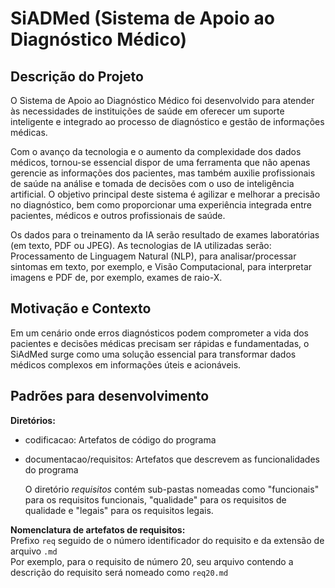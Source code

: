 # SiADMed (Sistema de Apoio ao Diagnóstico Médico)

## Descrição do Projeto
O Sistema de Apoio ao Diagnóstico Médico foi desenvolvido para atender às necessidades de instituições de saúde em oferecer um suporte inteligente e integrado ao processo de diagnóstico e gestão de informações médicas.

Com o avanço da tecnologia e o aumento da complexidade dos dados médicos, tornou-se essencial dispor de uma ferramenta que não apenas gerencie as informações dos pacientes, mas também auxilie profissionais de saúde na análise e tomada de decisões com o uso de inteligência artificial. O objetivo principal deste sistema é agilizar e melhorar a precisão no diagnóstico, bem como proporcionar uma experiência integrada entre pacientes, médicos e outros profissionais de saúde.

Os dados para o treinamento da IA serão resultado de exames laboratórias (em texto, PDF ou JPEG). As tecnologias de IA utilizadas serão: Processamento de Linguagem Natural (NLP), para analisar/processar sintomas em texto, por exemplo, e Visão Computacional, para interpretar imagens e PDF de, por exemplo, exames de raio-X.

## Motivação e Contexto
Em um cenário onde erros diagnósticos podem comprometer a vida dos pacientes e decisões médicas precisam ser rápidas e fundamentadas, o SiAdMed surge como uma solução essencial para transformar dados médicos complexos em informações úteis e acionáveis.


## Padrões para desenvolvimento

**Diretórios:**
- codificacao: Artefatos de código do programa
- documentacao/requisitos: Artefatos que descrevem as funcionalidades do programa

  O diretório *requisitos* contém sub-pastas nomeadas como "funcionais" para os requisitos funcionais, "qualidade" para os requisitos de qualidade e "legais" para os requisitos legais.

**Nomenclatura de artefatos de requisitos:**  
Prefixo `req` seguido de o número identificador do requisito e da extensão de arquivo `.md`  
Por exemplo, para o requisito de número 20, seu arquivo contendo a descrição do requisito será nomeado como `req20.md`
